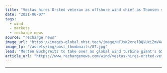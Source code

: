 ```yaml
---
title: "Vestas hires Orsted veteran as offshore wind chief as Thomsen steps down"
date: "2021-06-07"
tags: 
  - wind
  - markets
  - recharge news
source: "recharge news"
image_url: "https://images-global.nhst.tech/image/NFJxK2xrelBQVUxiZmV4aFk3bktnMWM4NzhraU00TDIxc3hwQ0dmOGdyRT0=/nhst/binary/1c9e36389b4e0604b58867f2ece11126"
image_fp: "/assets/img/post_thumbnails/87.jpg"
lead: "Morten Buchgreitz to take over as global wind turbine giant's GSVP offshore commercial after August"
article_url: "https://www.rechargenews.com/wind/vestas-hires-orsted-veteran-as-offshore-wind-chief-as-thomsen-steps-down/2-1-1021557"
---
```


---
